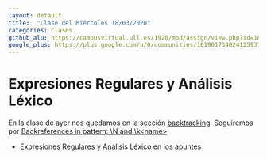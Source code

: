 ```yaml
---
layout: default
title:  "Clase del Miércoles 18/03/2020"
categories: Clases
github_alu: https://campusvirtual.ull.es/1920/mod/assign/view.php?id=187733
google_plus: https://plus.google.com/u/0/communities/101901734024125937720
---
```




# Expresiones Regulares y Análisis Léxico

En la clase de ayer nos quedamos en la sección [backtracking](https://eloquentjavascript.net/09_regexp.html#h_NFMtGK0tD3). Seguiremos 
por [Backreferences in pattern: \N and \k&lt;name&gt;]({{site.baseurl}}/tema2-expresiones-regulares-y-analisis-lexico/#backreferences)

* [Expresiones Regulares y Análisis Léxico]({{site.baseurl}}/tema2-expresiones-regulares-y-analisis-lexico/) en los apuntes

